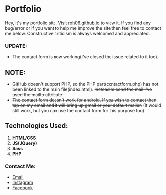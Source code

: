 # Portfolio
Hey, it's my portfolio site. Visit [roh06.github.io](https://utsavsingh899.github.io) to view it. If you find any bug/error or if you want to help me improve the site then feel free to contact me below. Constructive criticism is always welcomed and appreciated.

### UPDATE:
* The contact form is now working(I've closed the issue related to it too).

## NOTE:
* GitHub doesn't support PHP, so the PHP part(contactform.php) has not been linked to the main file(index.html). ~~Instead to send the mail I've used the mailto attribute.~~
* ~~The contact form doesn't work for android. If you wish to contact then tap on my email and it will bring up gmail or your default mailer.~~ (It would still work, but you can use the contact form for this purpose too)

## Technologies Used:
1. **HTML/CSS**
2. **JS(JQuery)**
3. **Sass**
4. **PHP**
### Contact Me:
* [Email](mailto:utsavsingh899@gmail.com)
* [Instagram](https://www.instagram.com/utsavsingh899/)
* [Facebook](https://www.facebook.com/utsav.singh.581)
